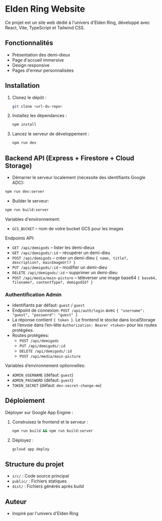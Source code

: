 # Elden Ring Website

Ce projet est un site web dédié à l'univers d'Elden Ring, développé avec React, Vite, TypeScript et Tailwind CSS.

## Fonctionnalités
- Présentation des demi-dieux
- Page d'accueil immersive
- Design responsive
- Pages d'erreur personnalisées

## Installation

1. Clonez le dépôt :
   ```bash
   git clone <url-du-repo>
   ```
2. Installez les dépendances :
   ```bash
   npm install
   ```
3. Lancez le serveur de développement :
   ```bash
   npm run dev
   ```

## Backend API (Express + Firestore + Cloud Storage)

- Démarrer le serveur localement (nécessite des identifiants Google ADC):

```bash
npm run dev:server
```

- Builder le serveur:

```bash
npm run build:server
```

Variables d'environnement:

- `GCS_BUCKET` – nom de votre bucket GCS pour les images

Endpoints API:

- `GET /api/demigods` – lister les demi-dieux
- `GET /api/demigods/:id` – récupérer un demi-dieu
- `POST /api/demigods` – créer un demi-dieu `{ name, title?, description?, mainImageUrl? }`
- `PUT /api/demigods/:id` – modifier un demi-dieu
- `DELETE /api/demigods/:id` – supprimer un demi-dieu
- `POST /api/media/main-picture` – téléverser une image base64 `{ base64, filename?, contentType?, demigodId? }`

### Authentification Admin

- Identifiants par défaut: `guest` / `guest`
- Endpoint de connexion: `POST /api/auth/login` avec `{ "username": "guest", "password": "guest" }`
- La réponse contient `{ token }`. Le frontend le stocke dans localStorage et l’envoie dans l’en-tête `Authorization: Bearer <token>` pour les routes protégées.
- Routes protégées:
  - `POST /api/demigods`
  - `PUT /api/demigods/:id`
  - `DELETE /api/demigods/:id`
  - `POST /api/media/main-picture`

Variables d’environnement optionnelles:

- `ADMIN_USERNAME` (défaut: `guest`)
- `ADMIN_PASSWORD` (défaut: `guest`)
- `TOKEN_SECRET` (défaut: `dev-secret-change-me`)

## Déploiement

Déployer sur Google App Engine :
1. Construisez le frontend et le serveur :
   ```bash
   npm run build && npm run build:server
   ```
2. Déployez :
   ```bash
   gcloud app deploy
   ```

## Structure du projet
- `src/` : Code source principal
- `public/` : Fichiers statiques
- `dist/` : Fichiers générés après build

## Auteur
- Inspiré par l'univers d'Elden Ring
